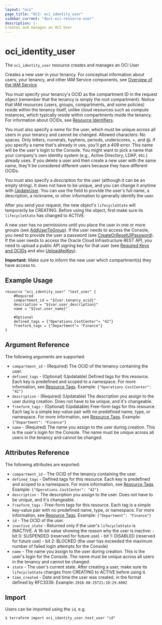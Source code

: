 ```yaml
---
layout: "oci"
page_title: "OCI: oci_identity_user"
sidebar_current: "docs-oci-resource-user"
description: |-
Creates and manages an OCI User
---
```


# oci_identity_user
The `oci_identity_user` resource creates and manages an OCI User

Creates a new user in your tenancy. For conceptual information about users, your tenancy, and other
IAM Service components, see [Overview of the IAM Service](https://docs.us-phoenix-1.oraclecloud.com/Content/Identity/Concepts/overview.htm).

You must specify your tenancy's OCID as the compartment ID in the request object (remember that the
tenancy is simply the root compartment). Notice that IAM resources (users, groups, compartments, and
some policies) reside within the tenancy itself, unlike cloud resources such as compute instances,
which typically reside within compartments inside the tenancy. For information about OCIDs, see
[Resource Identifiers](https://docs.us-phoenix-1.oraclecloud.com/Content/General/Concepts/identifiers.htm).

You must also specify a *name* for the user, which must be unique across all users in your tenancy
and cannot be changed. Allowed characters: No spaces. Only letters, numerals, hyphens, periods,
underscores, +, and @. If you specify a name that's already in use, you'll get a 409 error.
This name will be the user's login to the Console. You might want to pick a
name that your company's own identity system (e.g., Active Directory, LDAP, etc.) already uses.
If you delete a user and then create a new user with the same name, they'll be considered different
users because they have different OCIDs.

You must also specify a *description* for the user (although it can be an empty string).
It does not have to be unique, and you can change it anytime with
[UpdateUser](https://docs.us-phoenix-1.oraclecloud.com/api/#/en/identity/20160918/User/UpdateUser). You can use the field to provide the user's
full name, a description, a nickname, or other information to generally identify the user.

After you send your request, the new object's `lifecycleState` will temporarily be CREATING. Before
using the object, first make sure its `lifecycleState` has changed to ACTIVE.

A new user has no permissions until you place the user in one or more groups (see
[AddUserToGroup](https://docs.us-phoenix-1.oraclecloud.com/api/#/en/identity/20160918/UserGroupMembership/AddUserToGroup)). If the user needs to
access the Console, you need to provide the user a password (see
[CreateOrResetUIPassword](https://docs.us-phoenix-1.oraclecloud.com/api/#/en/identity/20160918/UIPassword/CreateOrResetUIPassword)).
If the user needs to access the Oracle Cloud Infrastructure REST API, you need to upload a
public API signing key for that user (see
[Required Keys and OCIDs](https://docs.us-phoenix-1.oraclecloud.com/Content/API/Concepts/apisigningkey.htm) and also
[UploadApiKey](https://docs.us-phoenix-1.oraclecloud.com/api/#/en/identity/20160918/ApiKey/UploadApiKey)).

**Important:** Make sure to inform the new user which compartment(s) they have access to.


## Example Usage

```hcl
resource "oci_identity_user" "test_user" {
	#Required
	compartment_id = "${var.tenancy_ocid}"
	description = "${var.user_description}"
	name = "${var.user_name}"

	#Optional
	defined_tags = {"Operations.CostCenter"= "42"}
	freeform_tags = {"Department"= "Finance"}
}
```

## Argument Reference

The following arguments are supported:

* `compartment_id` - (Required) The OCID of the tenancy containing the user.
* `defined_tags` - (Optional) (Updatable) Defined tags for this resource. Each key is predefined and scoped to a namespace. For more information, see [Resource Tags](https://docs.us-phoenix-1.oraclecloud.com/Content/General/Concepts/resourcetags.htm). Example: `{"Operations.CostCenter": "42"}` 
* `description` - (Required) (Updatable) The description you assign to the user during creation. Does not have to be unique, and it's changeable.
* `freeform_tags` - (Optional) (Updatable) Free-form tags for this resource. Each tag is a simple key-value pair with no predefined name, type, or namespace. For more information, see [Resource Tags](https://docs.us-phoenix-1.oraclecloud.com/Content/General/Concepts/resourcetags.htm). Example: `{"Department": "Finance"}` 
* `name` - (Required) The name you assign to the user during creation. This is the user's login for the Console. The name must be unique across all users in the tenancy and cannot be changed. 


## Attributes Reference

The following attributes are exported:

* `compartment_id` - The OCID of the tenancy containing the user.
* `defined_tags` - Defined tags for this resource. Each key is predefined and scoped to a namespace. For more information, see [Resource Tags](https://docs.us-phoenix-1.oraclecloud.com/Content/General/Concepts/resourcetags.htm). Example: `{"Operations.CostCenter": "42"}` 
* `description` - The description you assign to the user. Does not have to be unique, and it's changeable.
* `freeform_tags` - Free-form tags for this resource. Each tag is a simple key-value pair with no predefined name, type, or namespace. For more information, see [Resource Tags](https://docs.us-phoenix-1.oraclecloud.com/Content/General/Concepts/resourcetags.htm). Example: `{"Department": "Finance"}` 
* `id` - The OCID of the user.
* `inactive_state` - Returned only if the user's `lifecycleState` is INACTIVE. A 16-bit value showing the reason why the user is inactive:  - bit 0: SUSPENDED (reserved for future use) - bit 1: DISABLED (reserved for future use) - bit 2: BLOCKED (the user has exceeded the maximum number of failed login attempts for the Console) 
* `name` - The name you assign to the user during creation. This is the user's login for the Console. The name must be unique across all users in the tenancy and cannot be changed. 
* `state` - The user's current state. After creating a user, make sure its `lifecycleState` changes from CREATING to ACTIVE before using it. 
* `time_created` - Date and time the user was created, in the format defined by RFC3339.  Example: `2016-08-25T21:10:29.600Z` 

## Import

Users can be imported using the `id`, e.g.

```
$ terraform import oci_identity_user.test_user "id"
```
